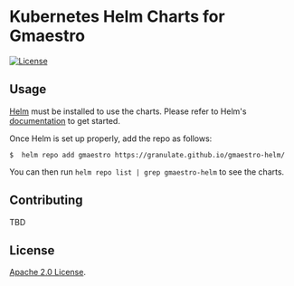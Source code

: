 # Kubernetes Helm Charts for Gmaestro

[![License](https://img.shields.io/badge/License-Apache%202.0-blue.svg)](https://opensource.org/licenses/Apache-2.0)

## Usage

[Helm](https://helm.sh) must be installed to use the charts.
Please refer to Helm's [documentation](https://helm.sh/docs/) to get started.

Once Helm is set up properly, add the repo as follows:

```console
$  helm repo add gmaestro https://granulate.github.io/gmaestro-helm/
```

You can then run `helm repo list | grep gmaestro-helm` to see the charts.

## Contributing

TBD

## License

[Apache 2.0 License](./LICENSE).

